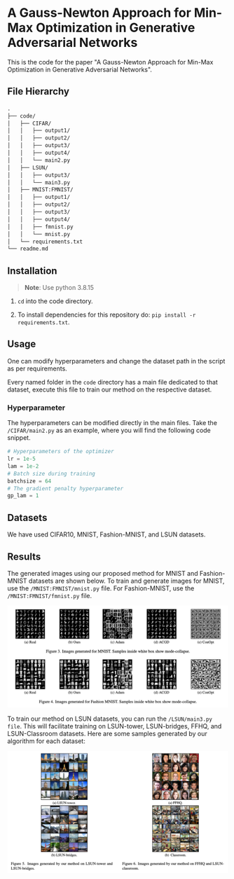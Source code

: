 # A Gauss-Newton Approach for Min-Max Optimization in Generative Adversarial Networks

This is the code for the paper "A Gauss-Newton Approach for Min-Max Optimization in Generative Adversarial Networks".

## File Hierarchy

```txt
.
├── code/
│   ├── CIFAR/
│   │   ├── output1/
│   │   ├── output2/
│   │   ├── output3/
│   │   ├── output4/
│   │   └── main2.py
│   ├── LSUN/
│   │   ├── output3/
│   │   └── main3.py
│   ├── MNIST:FMNIST/
│   │   ├── output1/
│   │   ├── output2/
│   │   ├── output3/
│   │   ├── output4/
│   │   ├── fmnist.py
│   │   └── mnist.py
│   └── requirements.txt
└── readme.md
```

## Installation

> **Note**: Use python 3.8.15

1. `cd` into the code directory. 

2. To install dependencies for this repository do: `pip install -r requirements.txt`. 

## Usage 

One can modify hyperparameters and change the dataset path in the script as per requirements.

Every named folder in the `code` directory has a main file dedicated to that dataset, execute this file to train our method on the respective dataset.

### Hyperparameter

The hyperparameters can be modified directly in the main files. Take the `/CIFAR/main2.py` as an example, where you will find the following code snippet. 

```python
# Hyperparameters of the optimizer
lr = 1e-5
lam = 1e-2
# Batch size during training
batchsize = 64
# The gradient penalty hyperparameter
gp_lam = 1
```

## Datasets

We have used CIFAR10, MNIST, Fashion-MNIST, and LSUN datasets.

## Results

The generated images using our proposed method for MNIST and Fashion-MNIST datasets are shown below. To train and generate images for MNIST, use the `/MNIST:FMNIST/mnist.py` file. For Fashion-MNIST, use the `/MNIST:FMNIST/fmnist.py` file.

![MNIST and Fashion-MNIST image Generation](./image.png)

To train our method on LSUN datasets, you can run the `/LSUN/main3.py file`. This will facilitate training on LSUN-tower, LSUN-bridges, FFHQ, and LSUN-Classroom datasets. Here are some samples generated by our algorithm for each dataset:

![Lsun-Bridges, FFHQ and Lsun-Classroom image Generation](./image2.png)
